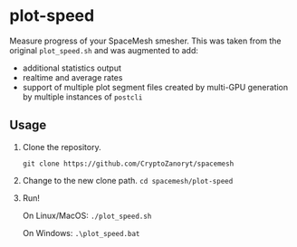 # plot-speed

Measure progress of your SpaceMesh smesher. This was taken from the original `plot_speed.sh` and was augmented to add:
* additional statistics output
* realtime and average rates
* support of multiple plot segment files created by multi-GPU generation by multiple instances of `postcli`

## Usage

1. Clone the repository.

    ```git clone https://github.com/CryptoZanoryt/spacemesh```

2. Change to the new clone path.
    `cd spacemesh/plot-speed`

3. Run!

    On Linux/MacOS:
    `./plot_speed.sh`

    On Windows:
    `.\plot_speed.bat`
